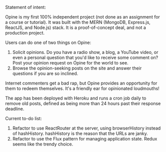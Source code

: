 Statement of intent:

Opine is my first 100% independent project (not done as an assignment for a course or tutorial). It was built with the MERN (MongoDB, Express.js, ReactJS, and Node.js) stack. It is a proof-of-concept deal, and not a production project.

Users can do one of two things on Opine: 

1. Solicit opinions. Do you have a radio show, a blog, a YouTube video, or even a personal question that you'd like to receive some comment on? Post your opinion request on Opine for the world to see.
2. Browse the opinion-seeking posts on the site and answer their questions if you are so inclined.

Internet commenters get a bad rap, but Opine provides an opportunity for them to redeem themselves. It's a friendly ear for opinionated loudmouths!

The app has been deployed with Heroku and runs a cron job daily to remove old posts, defined as being more than 24 hours past their response deadline.

Current to-do list:
1. Refactor to use ReactRouter at the server, using browserHistory instead of hashHistory. hashHistory is the reason that the URLs are janky.
2. Refactor to use the Flux pattern for managing application state. Redux seems like the trendy choice.

